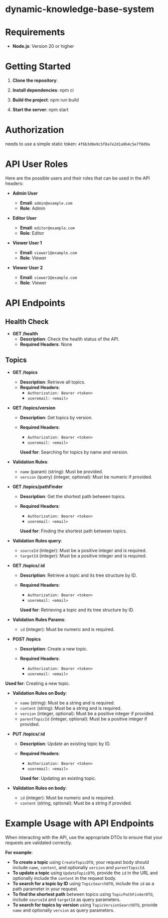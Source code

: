 # dynamic-knowledge-base-system

# Requirements

-   **Node.js**: Version 20 or higher

# Getting Started

1. **Clone the repository**:

2. **Install dependencies**: npm ci

3. **Build the project**: npm run build

4. **Start the server**: npm start

# Authorization

needs to use a simple static token: `4f6b3d0e9c5f8a7e2d1a9b4c5e7f8d9a`

# API User Roles

Here are the possible users and their roles that can be used in the API headers:

-   **Admin User**

    -   **Email**: `admin@example.com`
    -   **Role**: Admin

-   **Editor User**

    -   **Email**: `editor@example.com`
    -   **Role**: Editor

-   **Viewer User 1**

    -   **Email**: `viewer1@example.com`
    -   **Role**: Viewer

-   **Viewer User 2**
    -   **Email**: `viewer2@example.com`
    -   **Role**: Viewer

# API Endpoints

## Health Check

-   **GET /health**
    -   **Description**: Check the health status of the API.
    -   **Required Headers**: None

## Topics

-   **GET /topics**

    -   **Description**: Retrieve all topics.
    -   **Required Headers**:
        -   `Authorization: Bearer <token>`
        -   `useremail: <email>`

-   **GET /topics/version**

    -   **Description**: Get topics by version.
    -   **Required Headers**:

        -   `Authorization: Bearer <token>`
        -   `useremail: <email>`

        **Used for**: Searching for topics by name and version.

-   **Validation Rules**:

    -   `name` (param) (string): Must be provided.
    -   `version` (query) (integer, optional): Must be numeric if provided.

-   **GET /topics/pathFinder**

    -   **Description**: Get the shortest path between topics.
    -   **Required Headers**:

        -   `Authorization: Bearer <token>`
        -   `useremail: <email>`

        **Used for**: Finding the shortest path between topics.

-   **Validation Rules query**:

    -   `sourceId` (integer): Must be a positive integer and is required.
    -   `targetId` (integer): Must be a positive integer and is required.

-   **GET /topics/:id**

    -   **Description**: Retrieve a topic and its tree structure by ID.
    -   **Required Headers**:

        -   `Authorization: Bearer <token>`
        -   `useremail: <email>`

        **Used for**: Retrieving a topic and its tree structure by ID.

-   **Validation Rules Params**:

    -   `id` (integer): Must be numeric and is required.

-   **POST /topics**

    -   **Description**: Create a new topic.
    -   **Required Headers**:

        -   `Authorization: Bearer <token>`
        -   `useremail: <email>`

**Used for**: Creating a new topic.

-   **Validation Rules on Body**:

    -   `name` (string): Must be a string and is required.
    -   `content` (string): Must be a string and is required.
    -   `version` (integer, optional): Must be a positive integer if provided.
    -   `parentTopicId` (integer, optional): Must be a positive integer if provided.

-   **PUT /topics/:id**

    -   **Description**: Update an existing topic by ID.
    -   **Required Headers**:

        -   `Authorization: Bearer <token>`
        -   `useremail: <email>`

        **Used for**: Updating an existing topic.

-   **Validation Rules on body**:
    -   `id` (integer): Must be numeric and is required.
    -   `content` (string, optional): Must be a string if provided.

# Example Usage with API Endpoints

When interacting with the API, use the appropriate DTOs to ensure that your requests are validated correctly.

**For example**:

-   **To create a topic** using `CreateTopicDTO`, your request body should include `name`, `content`, and optionally `version` and `parentTopicId`.
-   **To update a topic** using `UpdateTopicDTO`, provide the `id` in the URL and optionally include the `content` in the request body.
-   **To search for a topic by ID** using `TopicSearchDTO`, include the `id` as a path parameter in your request.
-   **To find the shortest path** between topics using `TopicPathFinderDTO`, include `sourceId` and `targetId` as query parameters.
-   **To search for topics by version** using `TopicVersionSearchDTO`, provide `name` and optionally `version` as query parameters.
